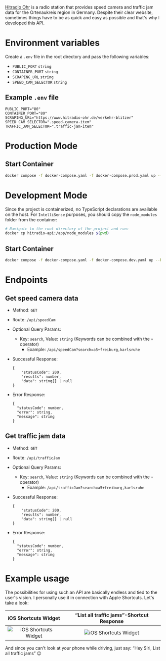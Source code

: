 [Hitradio Ohr](https://www.hitradio-ohr.de) is a radio station that provides speed camera and traffic jam data for the Ortenaukreis region in Germany. Despite their clear website, sometimes things have to be as quick and easy as possible and that's why I developed this API.

# Environment variables

Create a `.env` file in the root directory and pass the following variables:

- `PUBLIC_PORT` `string`
- `CONTAINER_PORT` `string`
- `SCRAPING_URL` `string`
- `SPEED_CAM_SELECTOR` `string`

## Example `.env` file

```
PUBLIC_PORT="80"
CONTAINER_PORT="80"
SCRAPING_URL="https://www.hitradio-ohr.de/verkehr-blitzer"
SPEED_CAM_SELECTOR=".speed-camera-item"
TRAFFIC_JAM_SELECTOR=".traffic-jam-item"
```

# Production Mode

## Start Container

```bash
docker compose -f docker-compose.yaml -f docker-compose.prod.yaml up --build
```

# Development Mode

Since the project is containerized, no TypeScript declarations are available on the host. For `IntelliSense` purposes, you should copy the `node_modules` folder from the container:

```bash
# Navigate to the root directory of the project and run:
docker cp hitradio-api:/app/node_modules $(pwd)
```

## Start Container

```bash
docker compose -f docker-compose.yaml -f docker-compose.dev.yaml up --build
```

# Endpoints

## Get speed camera data

- Method: `GET`
- Route: `/api/speedCam`
- Optional Query Params:
    - Key: `search`, Value: `string` (Keywords can be combined with the `+` operator)
        - Example: `/api/speedCam?search=a5+freiburg,karlsruhe`
- Successful Response:
    
    ```tsx
    {
        "statusCode": 200,
        "results": number,
        "data": string[] | null
    }
    ```
    
- Error Response:
    
    ```tsx
    {
      "statusCode": number,
      "error": string,
      "message": string
    }
    ```
    

## Get traffic jam data

- Method: `GET`
- Route: `/api/trafficJam`
- Optional Query Params:
    - Key: `search`, Value: `string` (Keywords can be combined with the `+` operator)
        - Example: `/api/trafficJam?search=a5+freiburg,karlsruhe`
- Successful Response:
    
    ```tsx
    {
        "statusCode": 200,
        "results": number,
        "data": string[] | null
    }
    ```
    
- Error Response:
    
    ```tsx
    {
      "statusCode": number,
      "error": string,
      "message": string
    }
    ```
    

# Example usage

The possibilities for using such an API are basically endless and tied to the user's vision. I personally use it in connection with Apple Shortcuts. Let's take a look:

iOS Shortcuts Widget             |  “List all traffic jams”-Shortcut Response
:-------------------------:|:-------------------------:
![iOS Shortcuts Widget](https://user-images.githubusercontent.com/51929566/179693002-28cffb58-f798-45d8-bbfe-bd9fb31f59ba.png)  |  ![iOS Shortcuts Widget](https://user-images.githubusercontent.com/51929566/179695770-4dcb3071-2d8b-478b-a152-62b091e24c12.png) 

And since you can't look at your phone while driving, just say: “Hey Siri, List all traffic jams” 😉